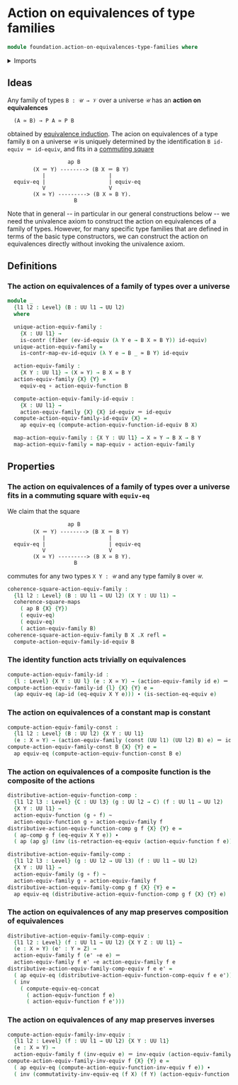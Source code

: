 # Action on equivalences of type families

```agda
module foundation.action-on-equivalences-type-families where
```

<details><summary>Imports</summary>

```agda
open import foundation.action-on-equivalences-functions
open import foundation.action-on-identifications-functions
open import foundation.commuting-squares-of-maps
open import foundation.constant-maps
open import foundation.equivalence-induction
open import foundation.fibers-of-maps
open import foundation.function-types
open import foundation.homotopies
open import foundation.identity-types
open import foundation.univalence
open import foundation.universe-levels

open import foundation-core.contractible-types
open import foundation-core.equivalences
```

</details>

## Ideas

Any family of types `B : 𝒰 → 𝒱` over a universe `𝒰` has an **action on
equivalences**

```text
  (A ≃ B) → P A ≃ P B
```

obtained by [equivalence induction](foundation.equivalence-induction.md). The
acion on equivalences of a type family `B` on a universe `𝒰` is uniquely
determined by the identification `B id-equiv ＝ id-equiv`, and fits in a
[commuting square](foundation.commuting-squares-of-maps.md)

```text
                   ap B
        (X ＝ Y) --------> (B X ＝ B Y)
           |                    |
  equiv-eq |                    | equiv-eq
           V                    V
        (X ≃ Y) ---------> (B X ≃ B Y).
                     B
```

Note that in general -- in particular in our general constructions below -- we
need the univalence axiom to construct the action on equivalences of a family of
types. However, for many specific type families that are defined in terms of the
basic type constructors, we can construct the action on equivalences directly
without invoking the univalence axiom.

## Definitions

### The action on equivalences of a family of types over a universe

```agda
module _
  {l1 l2 : Level} (B : UU l1 → UU l2)
  where

  unique-action-equiv-family :
    {X : UU l1} →
    is-contr (fiber (ev-id-equiv (λ Y e → B X ≃ B Y)) id-equiv)
  unique-action-equiv-family =
    is-contr-map-ev-id-equiv (λ Y e → B _ ≃ B Y) id-equiv

  action-equiv-family :
    {X Y : UU l1} → (X ≃ Y) → B X ≃ B Y
  action-equiv-family {X} {Y} =
    equiv-eq ∘ action-equiv-function B

  compute-action-equiv-family-id-equiv :
    {X : UU l1} →
    action-equiv-family {X} {X} id-equiv ＝ id-equiv
  compute-action-equiv-family-id-equiv {X} =
    ap equiv-eq (compute-action-equiv-function-id-equiv B X)

  map-action-equiv-family : {X Y : UU l1} → X ≃ Y → B X → B Y
  map-action-equiv-family = map-equiv ∘ action-equiv-family
```

## Properties

### The action on equivalences of a family of types over a universe fits in a commuting square with `equiv-eq`

We claim that the square

```text
                   ap B
        (X ＝ Y) --------> (B X ＝ B Y)
           |                    |
  equiv-eq |                    | equiv-eq
           V                    V
        (X ≃ Y) ---------> (B X ≃ B Y).
                     B
```

commutes for any two types `X Y : 𝒰` and any type family `B` over `𝒰`.

```agda
coherence-square-action-equiv-family :
  {l1 l2 : Level} (B : UU l1 → UU l2) (X Y : UU l1) →
  coherence-square-maps
    ( ap B {X} {Y})
    ( equiv-eq)
    ( equiv-eq)
    ( action-equiv-family B)
coherence-square-action-equiv-family B X .X refl =
  compute-action-equiv-family-id-equiv B
```

### The identity function acts trivially on equivalences

```agda
compute-action-equiv-family-id :
  {l : Level} {X Y : UU l} (e : X ≃ Y) → (action-equiv-family id e) ＝ e
compute-action-equiv-family-id {l} {X} {Y} e =
  (ap equiv-eq (ap-id (eq-equiv X Y e))) ∙ (is-section-eq-equiv e)
```

### The action on equivalences of a constant map is constant

```agda
compute-action-equiv-family-const :
  {l1 l2 : Level} (B : UU l2) {X Y : UU l1}
  (e : X ≃ Y) → (action-equiv-family (const (UU l1) (UU l2) B) e) ＝ id-equiv
compute-action-equiv-family-const B {X} {Y} e =
  ap equiv-eq (compute-action-equiv-function-const B e)
```

### The action on equivalences of a composite function is the composite of the actions

```agda
distributive-action-equiv-function-comp :
  {l1 l2 l3 : Level} {C : UU l3} (g : UU l2 → C) (f : UU l1 → UU l2)
  {X Y : UU l1} →
  action-equiv-function (g ∘ f) ~
  action-equiv-function g ∘ action-equiv-family f
distributive-action-equiv-function-comp g f {X} {Y} e =
  ( ap-comp g f (eq-equiv X Y e)) ∙
  ( ap (ap g) (inv (is-retraction-eq-equiv (action-equiv-function f e))))

distributive-action-equiv-family-comp :
  {l1 l2 l3 : Level} (g : UU l2 → UU l3) (f : UU l1 → UU l2)
  {X Y : UU l1} →
  action-equiv-family (g ∘ f) ~
  action-equiv-family g ∘ action-equiv-family f
distributive-action-equiv-family-comp g f {X} {Y} e =
  ap equiv-eq (distributive-action-equiv-function-comp g f {X} {Y} e)
```

### The action on equivalences of any map preserves composition of equivalences

```agda
distributive-action-equiv-family-comp-equiv :
  {l1 l2 : Level} (f : UU l1 → UU l2) {X Y Z : UU l1} →
  (e : X ≃ Y) (e' : Y ≃ Z) →
  action-equiv-family f (e' ∘e e) ＝
  action-equiv-family f e' ∘e action-equiv-family f e
distributive-action-equiv-family-comp-equiv f e e' =
  ( ap equiv-eq (distributive-action-equiv-function-comp-equiv f e e')) ∙
  ( inv
    ( compute-equiv-eq-concat
      ( action-equiv-function f e)
      ( action-equiv-function f e')))
```

### The action on equivalences of any map preserves inverses

```agda
compute-action-equiv-family-inv-equiv :
  {l1 l2 : Level} (f : UU l1 → UU l2) {X Y : UU l1}
  (e : X ≃ Y) →
  action-equiv-family f (inv-equiv e) ＝ inv-equiv (action-equiv-family f e)
compute-action-equiv-family-inv-equiv f {X} {Y} e =
  ( ap equiv-eq (compute-action-equiv-function-inv-equiv f e)) ∙
  ( inv (commutativity-inv-equiv-eq (f X) (f Y) (action-equiv-function f e)))
```

